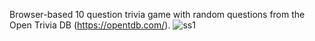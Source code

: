 Browser-based 10 question trivia game with random questions from the Open Trivia DB (https://opentdb.com/).
![ss1](https://github.com/brodytrue/random-trivia/assets/142516804/f69bff1d-63ef-4e8d-a4ea-c7ceabb2d865)
